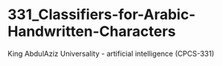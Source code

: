 # 331_Classifiers-for-Arabic-Handwritten-Characters
King AbdulAziz Universality - artificial intelligence (CPCS-331)
